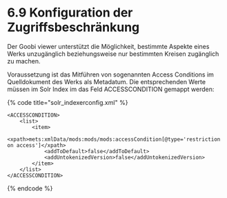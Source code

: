 # 6.9 Konfiguration der Zugriffsbeschränkung

Der Goobi viewer unterstützt die Möglichkeit, bestimmte Aspekte eines Werks unzugänglich beziehungsweise nur bestimmten Kreisen zugänglich zu machen.

Voraussetzung ist das Mitführen von sogenannten Access Conditions im Quelldokument des Werks als Metadatum. Die entsprechenden Werte müssen im Solr Index im das Feld ACCESSCONDITION gemappt werden:

{% code title="solr\_indexerconfig.xml" %}
```markup
<ACCESSCONDITION>
    <list>
        <item>
            <xpath>mets:xmlData/mods:mods/mods:accessCondition[@type='restriction on access']</xpath>
            <addToDefault>false</addToDefault>
            <addUntokenizedVersion>false</addUntokenizedVersion>
        </item>
    </list>
</ACCESSCONDITION>
```
{% endcode %}



